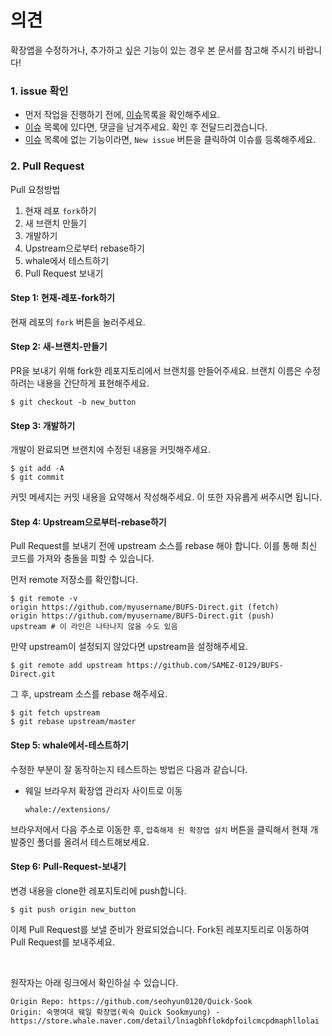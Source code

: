 # 의견
확장앱을 수정하거나, 추가하고 싶은 기능이 있는 경우 본 문서를 참고해 주시기 바랍니다!

### 1. issue 확인

* 먼저 작업을 진행하기 전에, [이슈](https://github.com/SAMEZ-0129/BUFS-Direct/issues)목록을 확인해주세요.
* [이슈](https://github.com/SAMEZ-0129/BUFS-Direct/issues) 목록에 있다면, 댓글을 남겨주세요. 확인 후 전달드리겠습니다.
* [이슈](https://github.com/SAMEZ-0129/BUFS-Direct/issues) 목록에 없는 기능이라면, `New issue` 버튼을 클릭하여 이슈를 등록해주세요.

### 2. Pull Request

Pull 요청방법

1. 현재 레포 `fork`하기
2. 새 브랜치 만들기
3. 개발하기
4. Upstream으로부터 rebase하기
5. whale에서 테스트하기
6. Pull Request 보내기

#### Step 1: 현재-레포-fork하기

현재 레포의 `fork` 버튼을 눌러주세요.

#### Step 2: 새-브랜치-만들기

PR을 보내기 위해 fork한 레포지토리에서 브랜치를 만들어주세요. 브랜치 이름은 수정하려는 내용을 간단하게 표현해주세요.

```
$ git checkout -b new_button
```

#### Step 3: 개발하기

개발이 완료되면 브랜치에 수정된 내용을 커밋해주세요.

```
$ git add -A
$ git commit
```

커밋 메세지는 커밋 내용을 요약해서 작성해주세요. 이 또한 자유롭게 써주시면 됩니다.

#### Step 4: Upstream으로부터-rebase하기

Pull Request를 보내기 전에 upstream 소스를 rebase 해야 합니다. 이를 통해 최신 코드를 가져와 충돌을 피할 수 있습니다.

먼저 remote 저장소를 확인합니다.

```
$ git remote -v
origin https://github.com/myusername/BUFS-Direct.git (fetch)
origin https://github.com/myusername/BUFS-Direct.git (push)
upstream # 이 라인은 나타나지 않을 수도 있음
```

만약 upstream이 설정되지 않았다면 upstream을 설정해주세요.

```
$ git remote add upstream https://github.com/SAMEZ-0129/BUFS-Direct.git
```

그 후, upstream 소스를 rebase 해주세요.

```
$ git fetch upstream
$ git rebase upstream/master
```

#### Step 5: whale에서-테스트하기

수정한 부분이 잘 동작하는지 테스트하는 방법은 다음과 같습니다.

- 웨일 브라우저 확장앱 관리자 사이트로 이동
    ```
    whale://extensions/
    ```

브라우저에서 다음 주소로 이동한 후, `압축해제 된 확장앱 설치` 버튼을 클릭해서 현재 개발중인 폴더를 올려서 테스트해보세요.

#### Step 6: Pull-Request-보내기

변경 내용을 clone한 레포지토리에 push합니다.

```
$ git push origin new_button
```

이제 Pull Request를 보낼 준비가 완료되었습니다. Fork된 레포지토리로 이동하여 Pull Request를 보내주세요.

</br>

원작자는 아래 링크에서 확인하실 수 있습니다.
```
Origin Repo: https://github.com/seohyun0120/Quick-Sook
Origin: 숙명여대 웨일 확장앱(퀵숙 Quick Sookmyung) - https://store.whale.naver.com/detail/lniagbhflokdpfoilcmcpdmaphllolai
```
